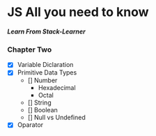 # JS All you need to know
***Learn From Stack-Learner***

### Chapter Two

- [x] Variable Diclaration
- [x] Primitive Data Types
    - [] Number
        - Hexadecimal 
        - Octal
    - [] String 
    - [] Boolean
    - [] Null vs Undefined
- [x] Oparator